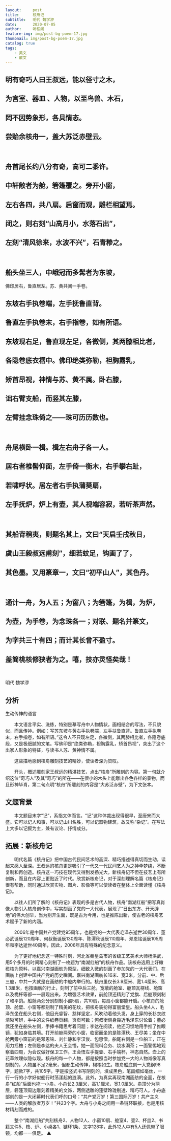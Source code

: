 ```yaml
---
layout:     post
title:      核舟记
subtitle:   明代 魏学洢
date:       2020-07-05
author:     听松阁
feature-img: img/post-bg-poem-17.jpg
thumbnail: img/post-bg-poem-17.jpg
catalog: true
tags:
    - 美文
    - 散文
---
```


## 明有奇巧人曰王叔远，能以径寸之木，
## 为宫室、器皿 、人物，以至鸟兽、木石，
## 罔不因势象形，各具情态。
## 尝贻余核舟一，盖大苏泛赤壁云。

&nbsp;
## 舟首尾长约八分有奇，高可二黍许。
## 中轩敞者为舱，箬篷覆之。旁开小窗，
## 左右各四，共八扇。启窗而观，雕栏相望焉。
## 闭之，则右刻“山高月小，水落石出”，
## 左刻“清风徐来，水波不兴”，石青糁之。

&nbsp;
## 船头坐三人，中峨冠而多髯者为东坡，
佛印居右，鲁直居左。苏、黄共阅一手卷。
## 东坡右手执卷端，左手抚鲁直背。
## 鲁直左手执卷末，右手指卷，如有所语。
## 东坡现右足，鲁直现左足，各微侧，其两膝相比者，
## 各隐卷底衣褶中。佛印绝类弥勒，袒胸露乳，
## 矫首昂视，神情与苏、黄不属。卧右膝，
## 诎右臂支船，而竖其左膝，
## 左臂挂念珠倚之——珠可历历数也。

&nbsp;

## 舟尾横卧一楫。楫左右舟子各一人。
## 居右者椎髻仰面，左手倚一衡木，右手攀右趾，
## 若啸呼状。居左者右手执蒲葵扇，
## 左手抚炉，炉上有壶，其人视端容寂，若听茶声然。

&nbsp;
## 其船背稍夷，则题名其上，文曰“天启壬戌秋日，
## 虞山王毅叔远甫刻”，细若蚊足，钩画了了，
## 其色墨。又用篆章一，文曰“初平山人”，其色丹。

&nbsp;
## 通计一舟，为人五；为窗八；为箬篷，为楫，为炉，
## 为壶，为手卷，为念珠各一；对联、题名并篆文，
## 为字共三十有四；而计其长曾不盈寸。
## 盖简桃核修狭者为之。嘻，技亦灵怪矣哉！


&nbsp;
&nbsp;

明代 魏学洢


## 分析



生动传神的语言

　　本文语言平实、洗练，特别是摹写舟中人物情状，画相结合的写法，不只貌似，而且传神。例如：写苏东坡与黄右手执卷端，左手扶鲁直背。鲁直左手执卷末，右手指卷，如有所语。”这令人不只现左足，各微侧，其两膝相比者，各隐卷底段，又是极细腻的文笔。写佛印是“绝类弥勒，袒胸露乳，矫首昂视”，突出了这个出家人形象的特征，与读书人苏、黄神情不属。

　　这些描地感到核舟雕刻技艺的精妙，使读者深为赞叹。

　　开头，概述雕刻家王叔远的精湛技艺，点出“核舟”所雕刻的内容。第一句就介绍这位“奇巧人”及其“奇巧”的所在——在很小的木头上能雕出各色各样的景物，而且形神毕肖，第二句点明“核舟”所雕刻的内容是“大苏泛赤壁”，为下文张本。



## 文题背景

　　本文题目末字“记”，系指文体而言。“记”这种体裁出现得很早，至唐宋而大盛。它可以记人和事，可以记山川名胜，可以记器物建筑，故又称“杂记”。在写法上大多以记叙为主，兼有议论、抒情成分。



## 拓展：新核舟记

　　明代名篇《核舟记》把中国古代民间艺术的高深、精巧描述得真切而生动，读起来感人至深。王叔远的核舟更是吸引了一代又一代民间艺人为之神牵梦绕，不断复制和再创造。核舟这一巧技在现代又得到发扬光大，新核舟记不但在技艺上有所创新，而且在内容上更贴近了时代。欣赏新核舟记，对于深刻理解名篇《核舟记》很有帮助，同时通过欣赏实物、图片、影像等可以使读者在整体上全面读懂《核舟记》。

　　以往人们所了解的《核舟记》表现的多是古代人物，核舟“南湖红船”把写真肖像人物引入核舟创作中，写实刻画了党的一大代表，展现了“日出东方、开天辟地”的伟大创举，当为别开生面，既是古为今用，也是推陈出新，使古老的核舟艺术赋予了新的内涵。

　　2006年是中国共产党建党95周年，也是党的一大代表毛泽东逝世30周年、董必武诞辰120周年、何叔衡诞辰130周年、陈潭秋诞辰110周年、邓恩铭诞辰105周年和李达逝世40周年，因此，2006年具有特殊的纪念意义。

　　为了更好地纪念这一特殊时刻，河北省秦皇岛市的省级工艺美术大师杨洪武，用5个多月的时间精心刻制了一枚题为“南湖红船”的核舟作品。该核舟选用上好橄榄核为原料，以嘉兴南湖画舫为原型，细致入微的刻画了参加党的一大代表们，在画舫上创建中国共产党的历史瞬间。嘉兴南湖画舫长16米、宽3米，分前、中、后三舱，中共一大就是在画舫的中舱内举行的。核舟虽仅长3.9厘米、宽1.4厘米、高1.3厘米，也按画舫的行止，刻制了前中后三舱，宽敞的舱室、舱顶瓦楞线、舱窗以及桅杆等都一一展现出来。为增强艺术效果，前舱顶还精刻了党旗、后舱顶刻制了和平鸽。船舱两旁分别刻制小窗5扇，共10扇，每扇小窗都能开启。小核舟的舱顶、舱壁、小窗等都刻制了精美的花纹，把核舟装扮得富丽堂皇。船头坐4人，毛泽东坐在船头右侧，他目光睿智、慈祥坚定，风吹动着他头发，身上穿的长衫衣纹清晰可辨，手中的文件纸卷页翻，页页可数；何叔衡侧身靠近毛泽东讨论着；董必武还坐在船头左侧，手捧书籍思考着问题；李达在阅读，他还习惯地用手推了推眼镜，犹如身临其境。打开前舱两旁的小窗，临窗而坐的是陈潭秋、王尽美；坐在中舱两旁小窗前的是邓恩铭、刘仁静和李汉俊、包惠僧。船尾右侧是一位船工，正在用力摇橹；左侧是李达的夫人王会悟，她一面照料会务、烧水沏茶；一面警惕地观察着四周，为会议做好保卫工作。王会悟左手提壶、右手端杯，神态自然。壶上的花草纹理似隐似现。核舟的每一个人物，都是按照当时参加党一大的人物肖像写真刻制的，人物虽不足2毫米，但都生动传神，栩栩如生。核舟船底刻一大党纲98字，题款7字，共105字。字是按竖式书写阴刻的，填成黑色，笔画细如毫丝，一行一行的小字好似船行时荡漾起的涟漪。此外，为真实再现南湖画舫的全面，在核舟“红船”后面也拖一小舟。小舟长2.3厘米，高1.1厘米，宽1.0厘米。舟顶分为两层，箬篷顶周边雕刻着精美的文饰，两侧透雕的篷壁玲珑剔透、精巧可人。小舟底部刻的是一大闭幕时代表们呼的口号：“共产党万岁！第三国际万岁！共产主义——人类的解放者万岁！”共23个字。大舟与小舟之间用一条链环联接，也是用核材精刻而成的。

　　整个“南湖红船”共刻核舟2、人物12人、小窗10扇、舱室4、壶2、杯皿2、书籍文件5、橹、炉、小桌各1、链环1条、文字128字，此外12人中有5人还佩带了眼镜，均都一一俱足。 ▲
